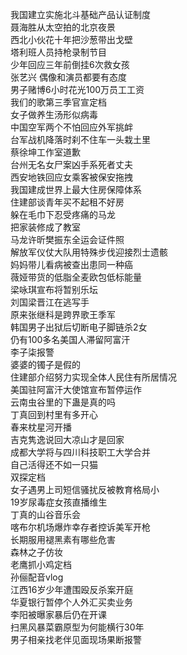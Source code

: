 我国建立实施北斗基础产品认证制度  
聂海胜从太空拍的北京夜景  
西北小伙花十年把沙葱带出戈壁  
塔利班人员持枪录制节目  
少年回应三年前倒挂6次救女孩  
张艺兴 偶像和演员都要有态度  
男子赌博6小时花光100万员工工资  
我们的歌第三季官宣定档  
女子做养生汤形似病毒  
中国空军两个不怕回应外军挑衅  
台军战机降落时刹不住车一头栽土里  
蔡徐坤工作室道歉  
台州无名女尸案凶手系死者丈夫  
西安地铁回应女乘客被保安拖拽  
我国建成世界上最大住房保障体系  
住建部谈青年买不起租不好房  
躲在毛巾下忍受疼痛的马龙  
把家装修成了教室  
马龙许昕樊振东全运会证件照  
解放军仪仗大队用特殊步伐迎接烈士遗骸  
妈妈带儿看病被查出患同一种癌  
薇娅带货的低脂全麦欧包低标能量  
梁咏琪宣布将暂别乐坛  
刘国梁晋江在逃写手  
原来张继科是跨界歌王季军  
韩国男子出狱后切断电子脚链杀2女  
仍有100多名美国人滞留阿富汗  
李子柒报警  
婆婆的镯子是假的  
住建部介绍努力实现全体人民住有所居情况  
美国驻阿富汗大使馆宣布暂停运作  
云南虫谷里的下蛊是真的吗  
丁真回到村里有多开心  
春来枕星河开播  
吉克隽逸说回大凉山才是回家  
成都大学将与四川科技职工大学合并  
自己活得还不如一只猫  
双探定档  
女子遇男上司短信骚扰反被教育格局小  
19岁尿毒症女孩直播维生  
丁真的山谷音乐会  
喀布尔机场爆炸幸存者控诉美军开枪  
长期服用褪黑素有哪些危害  
森林之子仿妆  
老鹰抓小鸡定档  
孙俪配音vlog  
江西16岁少年遭围殴反杀案开庭  
华夏银行暂停个人外汇买卖业务  
李阳被曝家暴后仍在开课  
扫黑风暴菜霸原型为何能横行30年  
男子相亲找老伴见面现场果断报警  
